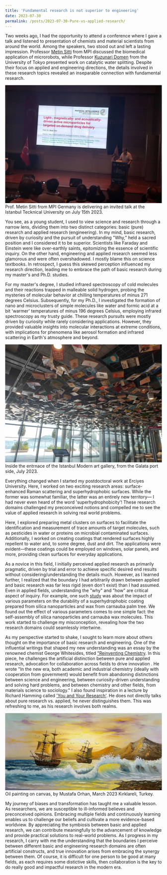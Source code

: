 ```yaml
---
title: 'Fundamental research is not superior to engineering'
date: 2023-07-30
permalink: /posts/2023-07-30-Pure-vs-applied-research/ 
---
```

Two weeks ago, I had the opportunity to attend a conference where I gave a talk and listened to presentation of chemists and material scientists from around the world. Among the speakers, two stood out and left a lasting impression. Professor [Metin Sitti](https://scholar.google.com.tr/citations?user=YU4Ce_MAAAAJ&hl=en) from MPI discussed the biomedical application of microrobots, while Professor [Kuzunari Domen](https://pubs.acs.org/doi/10.1021/acscatal.3c00951) from the University of Tokyo presented work on catalytic water splitting. Despite their focus on applied and engineering directions, the details involved in these research topics revealed an inseparable connection with fundamental research.


![](/images/Metin-Sitti-talk.jpeg)
Prof. Metin Sitti from MPI Germany is delivering an invited talk at the Istanbul Tecknical University on July 15th 2023.


You see, as a young student, I used to view science and research through a narrow lens, dividing them into two distinct categories: basic (pure) research and applied research (engineering).  In my mind, basic research, driven by curiosity and the pursuit of understanding "Why," held a sacred position and I considered it to be superior. Scientists like Faraday and Einstein were like over-earthly saints, epitomizing the essence of scientific inquiry. On the other hand, engineering and applied research seemed less glamorous and were often overshadowed. I mostly blame this on science textbooks. In retrospect, I guess this skewed perception influenced my research direction, leading me to embrace the path of basic research during my master's and Ph.D. studies. 

For my master's degree, I studied infrared spectroscopy of cold molecules and their reactions trapped in malleable solid hydrogen, probing the mysteries of molecular behavior at chilling temperatures of minus 271 degrees Celsius. Subsequently, for my Ph.D., I investigated the formation of nano and microclusters of simple molecules like water and formic acid at a bit 'warmer' temperatures of minus 196 degrees Celsius, employing infrared spectroscopy as my trusty guide. These research pursuits were mostly driven by curiosity while rarely considering applications. However, they provided valuable insights into molecular interactions at extreme conditions, with implications for phenomena like aerosol formation and infrared scattering in Earth's atmosphere and beyond.

![](/images/Istanbul-modern-entrance1.jpeg)
Inside the entrnace of the Istanbul Modern art gallery, from the Galata port side, July 2023. 


Everything changed when I started my postdoctoral work at Erciyes University. Here, I worked on two exciting research areas: surface-enhanced Raman scattering and superhydrophobic surfaces. While the former was somewhat familiar, the latter was an entirely new territory— I had never even heard of the word 'superhydrophobicity'! These research domains challenged my preconceived notions and compelled me to see the value of applied research in solving real world problems.

Here, I explored preparing metal clusters on surfaces to facilitate the identification and measurement of trace amounts of target molecules, such as pesticides in water or proteins on microbial contaminated surfaces. Additionally, I worked on creating coatings that rendered surfaces highly repellent to water and, to some degree, dust and dirt. The applications were evident—these coatings could be employed on windows, solar panels, and more, providing clean surfaces for everyday applications. 

As a novice in this field, I initially perceived applied research as primarily pragmatic, driven by trial and error to achieve specific desired end results without considering/understanding the details much. However, as I learned further, I realized that the boundary I had arbitrarily drawn between applied and basic research was far less rigid (even don't exist) than I had assumed. Even in applied fields, understanding the "why" and "how" are critical aspect of inquiry. For example, one such [study](https://www.sciencedirect.com/science/article/pii/S1385894720312225) was about the impact of various parameters on the durability of a superhydrophobic coating prepared from silica nanoparticles and wax from carnauba palm tree. We found out the effect of various parameters comes to one simple fact: the self-assembly of silica nanoparticles and carnauba wax molecules. This work started to challenge my misconception, revealing how the two research domains could seamlessly intertwine. 


As my perspective started to shake, I sought to learn more about others thought on the importance of basic research and engineering. One of the influential writings that shaped my new understanding was an essay by the renowned chemist George Whitesides, titled ["Reinventing Chemistry](https://doi.org/10.1002/anie.201410884). In this piece, he challenges the artificial distinction between pure and applied research, advocation for collaboration across fields to drive innovation . He wrote "In the new era, both academic and industrial chemistry (ideally with cooperation from government) would benefit from abandoning distinctions between science and engineering, between curiosity-driven understanding and solving hard problems, and between chemistry and other fields, from materials science to sociology." I also found inspiration in a lecture by Richard Hamming called ['You and Your Research'](https://www.cs.virginia.edu/~robins/YouAndYourResearch.html). He does not directly talks about pure research vs. applied, he never distinguishes them.  This was refreshing to me, as his research involves both realms. 

![](/images/sailing-by-Mustafa-Orhan.jpg)
Oil painting on canvas, by Mustafa Orhan, March 2023 Kırklareli, Turkey. 

My journey of biases and transformation has taught me a valuable lesson. As researchers, we are susceptible to ill-informed believes and preconceived opinions. Embracing multiple fields and continuously learning enables us to challenge our beliefs and cultivate a more evidence-based worldview. By appreciating the symbiosis between basic and applied research, we can contribute meaningfully to the advancement of knowledge and provide practical solutions to real-world problems. As I progress in my research, I carry with me the understanding that the boundaries I perceive between different basic and engineering research domains are often artificial constructs, and true innovation arises from embracing the synergy between them. Of course, it is difficult for one person to be good at many fields, as each requires some distictive skills, then collaboration is the key to do really good and impactful research in the modern era. 
